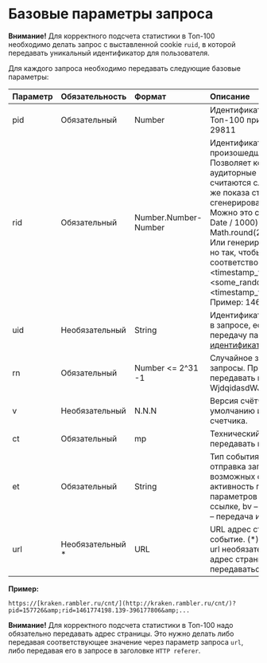 # Базовые параметры запроса

**Внимание!** Для корректного подсчета статистики в Топ-100 необходимо делать запрос с выставленной cookie `ruid`, в которой передавать уникальный идентификатор для пользователя.

Для каждого запроса необходимо передавать следующие базовые параметры:

| **Параметр** | **Обязательность** | **Формат** | **Описание** |
| :--- | :--- | :--- | :--- |
| pid | Обязательный | Number | Идентификатор счетчика, сгенерированный в Топ-100 при регистрации счетчика. Пример: 29811 |
| rid | Обязательный | Number.Number-Number | Идентификатор для группировки событий, произошедших в рамках одного показа страницы. Позволяет корректно учитывать в статистике аудиторные показатели. События с одинаковым rid считаются случившимися в рамках одного и того же показа страницы. Идентификатор следует сгенерировать один раз при загрузке страницы. Можно это сделать следующим образом: \(+new Date / 1000\).toString\(\) + '-' + Math.round\(2147483647\*Math.random\(\)\).toString\(\). Или генерировать его по собственному алгоритму, но так, чтобы сгенерированное значение соответствовало шаблону \(&lt;float&gt;-&lt;int&gt;\): &lt;timestamp\_with\_msecs&gt; + '-' + &lt;some\_random\_value&gt;, где &lt;timestamp\_with\_msecs&gt; - с миллисекундами. Пример: 1461774198.139-396177806 |
| uid | Необязательный | String | Идентификатор пользователя user\_id. Передается в запросе, если известен. Подробнее про передачу параметра – см. «[Передача идентификатора пользователя](../peredacha-celevykh-deistvii/peredacha-identifikatora-polzovatelya.md)». |
| rn | Обязательный | Number &lt;= 2^31 -1 | Случайное значение, чтобы браузер не кэшировал запросы. При каждом запросе необходимо передавать новое значение. Пример: WjdqidasdWJAI |
| v | Необязательный | N.N.N | Версия счётчика. Если параметр не передан, то по умолчанию используется последняя версия счетчика. |
| ct | Обязательный | mp | Технический параметр. Всегда следует передавать mp. |
| et | Обязательный | String | Тип события, по факту которого осуществляется отправка запроса в Топ-100. Указывается одно из возможных событий: pv – показ страницы, act – активность пользователя, cv – передача параметров визита, extln – переход по внешней ссылке, bv – показ блоков, cl – клик по блокам, uid – передача идентификатора пользователя. |
| url | Необязательный \* | URL | URL адрес страницы, на которой произошло событие. \(\*\) - В общем случае параметр запроса url необязателен. Но если он не передается, то адрес страницы должен обязательно передаваться в запросе в заголовке HTTP referer. |

**Пример:**

`https://[kraken.rambler.ru/cnt/](http://kraken.rambler.ru/cnt/)?pid=157726&amp;rid=1461774198.139-396177806&amp;...`

**Внимание!** Для корректного подсчета статистики в Топ-100 надо обязательно передавать адрес страницы. Это нужно делать либо передавая соответствующее значение через параметр запроса `url`, либо передавая его в запросе в заголовке `HTTP referer`.

